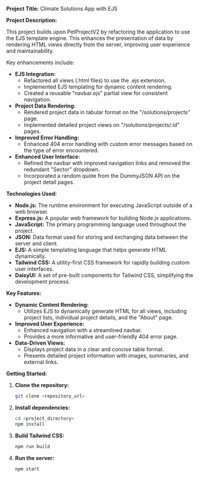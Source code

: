 **Project Title:** Climate Solutions App with EJS

**Project Description:**

This project builds upon PetProjectV2 by refactoring the application to use the EJS template engine. This enhances the presentation of data by rendering HTML views directly from the server, improving user experience and maintainability. 

Key enhancements include:

* **EJS Integration:** 
    * Refactored all views (.html files) to use the .ejs extension.
    * Implemented EJS templating for dynamic content rendering.
    * Created a reusable "navbar.ejs" partial view for consistent navigation.
* **Project Data Rendering:** 
    * Rendered project data in tabular format on the "/solutions/projects" page.
    * Implemented detailed project views on "/solutions/projects/:id" pages.
* **Improved Error Handling:** 
    * Enhanced 404 error handling with custom error messages based on the type of error encountered.
* **Enhanced User Interface:** 
    * Refined the navbar with improved navigation links and removed the redundant "Sector" dropdown.
    * Incorporated a random quote from the DummyJSON API on the project detail pages.

**Technologies Used:**

* **Node.js:** The runtime environment for executing JavaScript outside of a web browser.
* **Express.js:** A popular web framework for building Node.js applications.
* **JavaScript:** The primary programming language used throughout the project.
* **JSON:** Data format used for storing and exchanging data between the server and client.
* **EJS:** A simple templating language that helps generate HTML dynamically.
* **Tailwind CSS:** A utility-first CSS framework for rapidly building custom user interfaces.
* **DaisyUI:** A set of pre-built components for Tailwind CSS, simplifying the development process.

**Key Features:**

* **Dynamic Content Rendering:** 
    * Utilizes EJS to dynamically generate HTML for all views, including project lists, individual project details, and the "About" page.
* **Improved User Experience:** 
    * Enhanced navigation with a streamlined navbar.
    * Provides a more informative and user-friendly 404 error page.
* **Data-Driven Views:** 
    * Displays project data in a clear and concise table format.
    * Presents detailed project information with images, summaries, and external links.

**Getting Started:**

1. **Clone the repository:** 
   ```bash
   git clone <repository_url> 
   ```
2. **Install dependencies:**
   ```bash
   cd <project_directory>
   npm install 
   ```
3. **Build Tailwind CSS:**
   ```bash
   npm run build 
   ```
4. **Run the server:**
   ```bash
   npm start 
   ```
